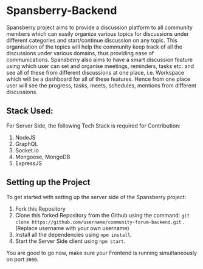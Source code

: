 
# Spansberry-Backend
Spansberry project aims to provide a discussion platform to all community members which can easily organize various topics for discussions under different categories and start/continue discussion on any topic. This organisation of the topics will help the community keep track of all the discussions under various domains, thus providing ease of communications. 
Spansberry also aims to have a smart discussion feature using which user can set and organise meetings, reminders, tasks etc. and see all of these from different discussions at one place, i.e. Workspace which will be a dashboard for all of these features. Hence from one place user will see the progress, tasks, meets, schedules, mentions from different discussions. 

## Stack Used: 
For Server Side, the following Tech Stack is required for Contribution:
1. NodeJS 
2. GraphQL 
3. Socket.io
4. Mongoose, MongoDB
5. ExpressJS

##  **Setting up the Project** 
To get started with setting up the server side of the Spansberry project:
1. Fork this Repository
2. Clone this forked Repository from the Github using the command: 
`git clone https://github.com/username/community-forum-backend.git` . (Replace username with your own username)
3. Install all the dependencies using `npm install`.
4. Start the Server Side client using `npm start`.

You are good to go now, make sure your Frontend is running simultaneously on port `3000`.
